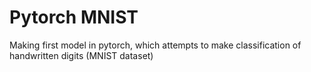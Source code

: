 # Pytorch MNIST
Making first model in pytorch, which attempts to make classification of handwritten digits (MNIST dataset)